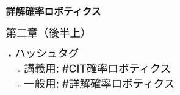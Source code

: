 # <span style="font-size:90%">詳解確率ロボティクス</span>

<span style="font-size:200%">第二章（後半上）</span>

* <span style="font-size:200%">ハッシュタグ</span>
    * <span style="font-size:200%">講義用: #CIT確率ロボティクス</span>
    * <span style="font-size:200%">一般用: #詳解確率ロボティクス</span>
